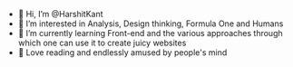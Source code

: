 - 👋 Hi, I’m @HarshitKant
- 👀 I’m interested in Analysis, Design thinking, Formula One and Humans
- 🌱 I’m currently learning Front-end and the various approaches through which one can use it to create juicy websites 
- 👾 Love reading and endlessly amused by people's mind


<!---
HarshitKant/HarshitKant is a ✨ special ✨ repository because its `README.md` (this file) appears on your GitHub profile.
You can click the Preview link to take a look at your changes.
--->
